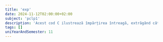 ```yaml
---
title: 'exp'
date: 2024-11-12T02:00:00+02:00
subject: 'pclp1'
description: 'Acest cod C ilustrează împărțirea întreagă, extrăgând câtul și restul separat. Utilizează funcția `div()` din `stdlib.h` și tipul `div_t` pentru a stoca rezultatele (cât și rest) într-o structură, fundamentală în aritmetica modulară.'
tags: []
uniYearAndSemester: 11
---
```


